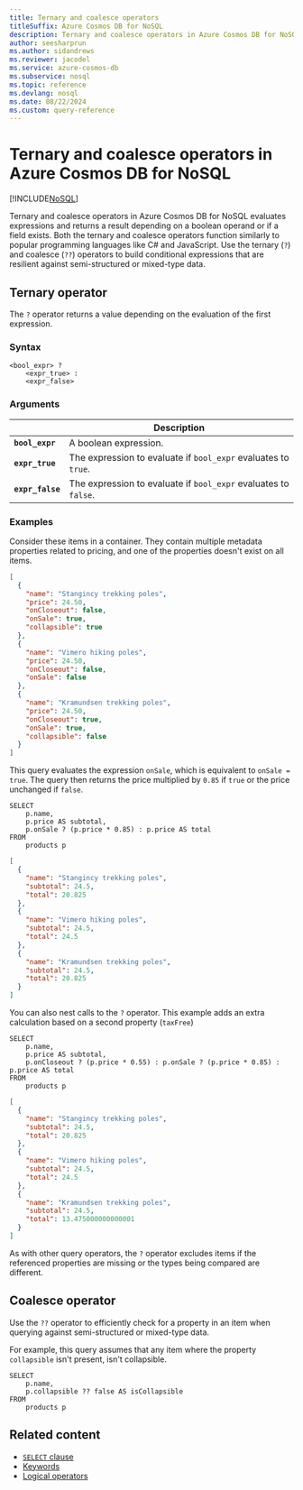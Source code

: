 ```yaml
---
title: Ternary and coalesce operators
titleSuffix: Azure Cosmos DB for NoSQL
description: Ternary and coalesce operators in Azure Cosmos DB for NoSQL evaluates expressions and returns a result depending on a boolean operand or if a field exists.
author: seesharprun
ms.author: sidandrews
ms.reviewer: jacodel
ms.service: azure-cosmos-db
ms.subservice: nosql
ms.topic: reference
ms.devlang: nosql
ms.date: 08/22/2024
ms.custom: query-reference
---
```


# Ternary and coalesce operators in Azure Cosmos DB for NoSQL

[!INCLUDE[NoSQL](../../includes/appliesto-nosql.md)]

Ternary and coalesce operators in Azure Cosmos DB for NoSQL evaluates expressions and returns a result depending on a boolean operand or if a field exists. Both the ternary and coalesce operators function similarly to popular programming languages like C# and JavaScript. Use the ternary (``?``) and coalesce (``??``) operators to build conditional expressions that are resilient against semi-structured or mixed-type data.

## Ternary operator

The ``?`` operator returns a value depending on the evaluation of the first expression.

### Syntax

```
<bool_expr> ?  
    <expr_true> : 
    <expr_false>
```

### Arguments

| | Description |
| --- | --- |
| **``bool_expr``** | A boolean expression. |
| **``expr_true``** | The expression to evaluate if ``bool_expr`` evaluates to ``true``. |
| **``expr_false``** | The expression to evaluate if ``bool_expr`` evaluates to ``false``. |

### Examples

Consider these items in a container. They contain multiple metadata properties related to pricing, and one of the properties doesn't exist on all items.

```json
[
  {
    "name": "Stangincy trekking poles",
    "price": 24.50,
    "onCloseout": false,
    "onSale": true,
    "collapsible": true
  },
  {
    "name": "Vimero hiking poles",
    "price": 24.50,
    "onCloseout": false,
    "onSale": false
  },
  {
    "name": "Kramundsen trekking poles",
    "price": 24.50,
    "onCloseout": true,
    "onSale": true,
    "collapsible": false
  }
]
```

This query evaluates the expression ``onSale``, which is equivalent to ``onSale = true``. The query then returns the price multiplied by ``0.85`` if ``true`` or the price unchanged if ``false``.

```nosql
SELECT
    p.name,
    p.price AS subtotal,
    p.onSale ? (p.price * 0.85) : p.price AS total
FROM
    products p
```

```json
[
  {
    "name": "Stangincy trekking poles",
    "subtotal": 24.5,
    "total": 20.825
  },
  {
    "name": "Vimero hiking poles",
    "subtotal": 24.5,
    "total": 24.5
  },
  {
    "name": "Kramundsen trekking poles",
    "subtotal": 24.5,
    "total": 20.825
  }
]
```

You can also nest calls to the ``?`` operator. This example adds an extra calculation based on a second property (``taxFree``)

```nosql
SELECT
    p.name,
    p.price AS subtotal,
    p.onCloseout ? (p.price * 0.55) : p.onSale ? (p.price * 0.85) : p.price AS total
FROM
    products p
```

```json
[
  {
    "name": "Stangincy trekking poles",
    "subtotal": 24.5,
    "total": 20.825
  },
  {
    "name": "Vimero hiking poles",
    "subtotal": 24.5,
    "total": 24.5
  },
  {
    "name": "Kramundsen trekking poles",
    "subtotal": 24.5,
    "total": 13.475000000000001
  }
]
```

As with other query operators, the ``?`` operator excludes items if the referenced properties are missing or the types being compared are different.

## Coalesce operator

Use the ``??`` operator to efficiently check for a property in an item when querying against semi-structured or mixed-type data. 

For example, this query assumes that any item where the property ``collapsible`` isn't present, isn't collapsible.

```nosql
SELECT
    p.name,
    p.collapsible ?? false AS isCollapsible
FROM
    products p
```

## Related content

- [``SELECT`` clause](select.md)
- [Keywords](keywords.md)
- [Logical operators](logical-operators.md)
